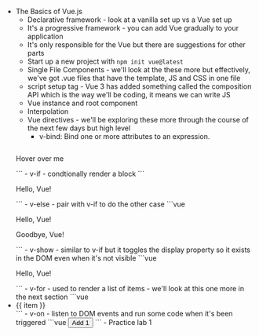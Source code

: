 - The Basics of Vue.js
	- Declarative framework - look at a vanilla set up vs a Vue set up
	- It's a progressive framework - you can add Vue gradually to your application
	- It's only responsible for the Vue but there are suggestions for other parts
	- Start up a new project with `npm init vue@latest`
	- Single File Components - we'll look at the these more but effectively, we've got .vue files that have the template, JS and CSS in one file
	- script setup tag - Vue 3 has added something called the composition API which is the way we'll be coding, it means we can write JS
	- Vue instance and root component
	- Interpolation
	- Vue directives - we'll be exploring these more through the course of the next few days but high level
		- v-bind: Bind one or more attributes to an expression.
		```
    <p v-bind:title="message">Hover over me</p>
		```
		- v-if - condtionally render a block
		```
    <p v-if="showMessage">Hello, Vue!</p>
		```
		- v-else - pair with v-if to do the other case
		```vue 
    <p v-if="showMessage">Hello, Vue!</p>
		<p v-else>Goodbye, Vue!</p>
		```
		- v-show - similar to v-if but it toggles the display property so it exists in the DOM even when it's not visible
		```vue
    <p v-show="showMessage">Hello, Vue!</p>
		```
		- v-for - used to render a list of items - we'll look at this one more in the next section
		```vue
		<li v-for="item in items">{{ item }}</li>
		```
		- v-on - listen to DOM events and run some code when it's been triggered
		```vue
		<button v-on:click="counter += 1">Add 1</button>
		```
		- Practice lab 1

